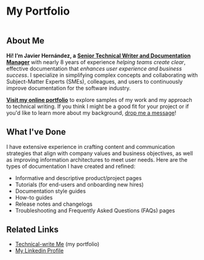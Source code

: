 # My Portfolio

<figure><img src=".gitbook/assets/DALL·E 2023-12-23 15.23.17 - Create a minimalist and modern professional heading image for a technical writer&#x27;s website. The color scheme should include navy blue, grey, white, an.png" alt=""><figcaption></figcaption></figure>

## About Me

**Hi! I’m Javier Hernández, a** [**Senior Technical Writer and Documentation Manager**](https://www.linkedin.com/in/javier-hernandez-fernandez/) with nearly 8 years of experience _helping teams create clear_, effective documentation that _enhances user experience and business success_. I specialize in simplifying complex concepts and collaborating with Subject-Matter Experts (SMEs), colleagues, and users to continuously improve documentation for the software industry.

[**Visit my online portfolio**](https://technical-write-me.gitbook.io/javier-hernandez/readme/my-portfolio) to explore samples of my work and my approach to technical writing. If you think I might be a good fit for your project or if you'd like to learn more about my background, [drop me a message](https://www.linkedin.com/in/javier-hernandez-fernandez/)!

## What I've Done

I have extensive experience in crafting content and communication strategies that align with company values and business objectives, as well as improving information architectures to meet user needs. Here are the types of documentation I have created and refined:

* Informative and descriptive product/project pages
* Tutorials (for end-users and onboarding new hires)
* Documentation style guides
* How-to guides
* Release notes and changelogs
* Troubleshooting and Frequently Asked Questions (FAQs) pages

## Related Links

* [Technical-write Me](https://technical-write-me.gitbook.io/javier-hernandez/readme/my-portfolio) (my portfolio)
* [My Linkedin Profile](https://www.linkedin.com/in/javier-hernandez-fernandez/)
